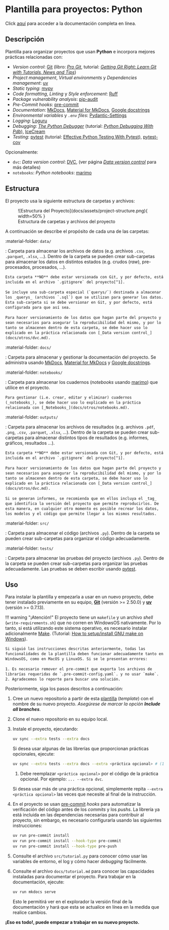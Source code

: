 # Plantilla para proyectos: Python

Click [aquí](https://alejpelo.github.io/plantilla-proyecto-python/) para acceder a la documentación completa en línea.

<!--docs-start-->

## Descripción

Plantilla para organizar proyectos que usan **Python** e incorpora mejores prácticas relacionadas con:

- _Version control_: [Git](https://git-scm.com/) (libro: [_Pro Git_](https://git-scm.com/book/en/v2), tutorial: [_Getting Git Right: Learn Git with Tutorials, News and Tips_](https://www.atlassian.com/git))
- _Project management_, _Virtual environments_ y _Dependencies management_: [uv](https://docs.astral.sh/uv/)
- _Static typing_: [mypy](https://mypy-lang.org/)
- _Code formatting_, _Linting_ y _Style enforcement_: [Ruff](https://beta.ruff.rs/docs/)
- _Package vulnerability analysis_: [pip-audit](https://pypi.org/project/pip-audit/)
- _Pre-Commit hooks_: [pre-commit](https://pre-commit.com/)
- _Documentation_: [MkDocs](https://www.mkdocs.org/), [Material for MkDocs](https://squidfunk.github.io/mkdocs-material/), [Google docstrings](https://google.github.io/styleguide/pyguide.html#38-comments-and-docstrings)
- _Environmental variables_ y _`.env` files_: [Pydantic-Settings](https://docs.pydantic.dev/latest/concepts/pydantic_settings/)
- _Logging_: [Loguru](https://github.com/Delgan/loguru)
- _Debugging_: [_The Python Debugger_](https://docs.python.org/3/library/pdb.html) (tutorial: [_Python Debugging With Pdb_](https://arc.net/l/quote/ggofsxtp)), [IceCream](https://github.com/gruns/icecream)
- _Testing_: [pytest](https://docs.pytest.org/en/stable/) (tutorial: [Effective Python Testing With Pytest](https://realpython.com/pytest-python-testing/)), [pytest-cov](https://pytest-cov.readthedocs.io/en/latest/)

Opcionalmente:

- `dvc`: _Data version control_: [DVC](https://dvc.org/), (ver página [_Data version control_](docs/otros/dvc.md) para más detalles)
- `notebooks`: _Python notebooks_: [marimo](https://marimo.io/)

## Estructura

El proyecto usa la siguiente estructura de carpetas y archivos:

<figure markdown>
  ![Estructura del Proyecto](docs/assets/project-structure.png){ width=50% }
  <figcaption>Estructura de carpetas y archivos del proyecto</figcaption>
</figure>

A continuación se describe el propósito de cada una de las carpetas:

:material-folder: `data/`

:   Carpeta para almacenar los archivos de datos (e.g. archivos `.csv`, `.parquet`, `.xlsx`, ...). Dentro de la carpeta se pueden crear sub-carpetas para almacenar los datos en distintos estados (e.g. crudos (_raw_), pre-procesados, procesados, ...).

    Esta carpeta **NO** debe estar versionada con Git, y por defecto, está incluida en el archivo `.gitignore` del proyecto[^1].
    
    Se incluye una sub-carpeta especial (`querys/`) destinada a almacenar los _querys_ (archivos `.sql`) que se utilizan para generar los datos. Esta sub-carpeta si se debe versionar en Git, y por defecto, está configurada para que así sea.
    
    Para hacer versionamiento de los datos que hagan parte del proyecto y sean necesarios para asegurar la reproducibilidad del mismo, y por lo tanto se almacenen dentro de esta carpeta, se debe hacer uso lo explicado en la práctica relacionada con [_Data version control_](docs/otros/dvc.md).

:material-folder: `docs/`

:   Carpeta para almacenar y gestionar la documentación del proyecto. Se administra usando [MkDocs](https://www.mkdocs.org/), [Material for MkDocs](https://squidfunk.github.io/mkdocs-material/) y [Google docstrings](https://google.github.io/styleguide/pyguide.html#38-comments-and-docstrings).

:material-folder: `notebooks/`

:   Carpeta para almacenar los cuadernos (_notebooks_ usando [marimo](https://marimo.io/)) que utilice en el proyecto.

    Para gestionar (i.e. crear, editar y eliminar) cuadernos (_notebooks_), se debe hacer uso lo explicado en la práctica relacionada con [_Notebooks_](docs/otros/notebooks.md).

:material-folder: `outputs/`

:   Carpeta para almacenar los archivos de resultados (e.g. archivos `.pdf`, `.png`, `.csv`, `.parquet`, `.xlsx`, ...). Dentro de la carpeta se pueden crear sub-carpetas para almacenar distintos tipos de resultados (e.g. informes, gráficos, resultados ...).

    Esta carpeta **NO** debe estar versionada con Git, y por defecto, está incluida en el archivo `.gitignore` del proyecto[^1].
    
    Para hacer versionamiento de los datos que hagan parte del proyecto y sean necesarios para asegurar la reproducibilidad del mismo, y por lo tanto se almacenen dentro de esta carpeta, se debe hacer uso lo explicado en la práctica relacionada con [_Data version control_](docs/otros/dvc.md).

    Si se generan informes, se recomienda que en ellos incluya el _tag_ que identifica la versión del proyecto que permite reproducirlos. De esta manera, en cualquier otro momento es posible recrear los datos, los modelos y el código que permite llegar a los mismos resultados.

:material-folder: `src/`

:   Carpeta para almacenar el código (archivos  `.py`). Dentro de la carpeta se pueden crear sub-carpetas para organizar el código adecuadamente.

:material-folder: `tests/`

:   Carpeta para almacenar las pruebas del proyecto (archivos  `.py`). Dentro de la carpeta se pueden crear sub-carpetas para organizar las pruebas adecuadamente. Las pruebas se deben escribir usando [pytest](https://docs.pytest.org/en/stable/).

## Uso

Para instalar la plantilla y empezarla a usar en un nuevo proyecto, debe tener instalado previamente en su equipo, [**Git**](https://git-scm.com/) (versión >= 2.50.0) y [**uv**](https://docs.astral.sh/uv/) (versión >= 0.7.13).

!!! warning "¡Atención!"
    El proyecto tiene un `makefile` y un archivo _shell_ (`write-requirements.sh`) que no corren en WindowsOS nativamente. Por lo tanto, si está utilizando este sistema operativo, es necesario instalar adicionalmente [Make](https://gnuwin32.sourceforge.net/packages/make.htm). (Tutorial: [How to setup/install GNU make on Windows](https://leangaurav.medium.com/how-to-setup-install-gnu-make-on-windows-324480f1da69)).

    Si siguió las instrucciones descritas anteriormente, todas las funcionalidades de la plantilla deben funcionar adecuadamente tanto en WindowsOS, como en MacOS y LinuxOS. Si se le presentan errores:

    1. Es necesario remover el pre-commit que exporta los archivos de librarías requeridas de `.pre-commit-config.yaml`. y no usar `make`.
    2. Agradecemos lo reporte para buscar una solución.

Posteriormente, siga los pasos descritos a continuación:

1. Cree un nuevo repositorio a partir de esta [plantilla](https://github.com/alejpelo/plantilla-proyecto-python) (_template_) con el nombre de su nuevo proyecto. _Asegúrese de marcar la opción **Include all branches**_.

2. Clone el nuevo repositorio en su equipo local.

3. Instale el proyecto, ejecutando:

    ```sh
    uv sync --extra tests --extra docs
    ```

    Si desea usar algunas de las librerías que proporcionan prácticas opcionales, ejecute:

    ```sh
    uv sync --extra tests --extra docs --extra <práctica opcional> # (1)!
    ```

    1. Debe reemplazar `<práctica opcional>` por el código de la práctica opcional. Por ejemplo: `... --extra dvc`.

    Si desea usar más de una práctica opcional, simplemente repita `--extra <práctica opcional>` las veces que necesite al final de la instrucción.

4. En el proyecto se usan [pre-commit](https://pre-commit.com/) _hooks_ para automatizar la verificación del código antes de los _commits_ y los _pushs_. La librería ya está incluida en las dependencias necesarias para contribuir al proyecto, sin embargo, es necesario configurarla usando las siguientes instrucciones:

    ```sh
    uv run pre-commit install
    uv run pre-commit install --hook-type pre-commit
    uv run pre-commit install --hook-type pre-push
    ```

5. Consulte el archivo `src/tutorial.py` para conocer cómo usar las variables de entorno, el log y cómo hacer _debugging_ fácilmente.

6. Consulte el archivo `docs/tutorial.md` para conocer las capacidades instaladas para documentar el proyecto. Para trabajar en la documentación, ejecute:

    ```sh
    uv run mkdocs serve
    ```

    Esto le permitirá ver en el explorador la versión final de la documentación y hará que esta se actualice en línea en la medida que realice cambios.

**¡Eso es todo!, puede empezar a trabajar en su nuevo proyecto.**

[^1]: Este archivo se encuentra en la siguiente ruta: `~/gitconfig`.

<!--docs-end-->
